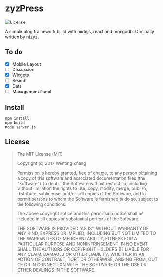 zyzPress
========

[![License](https://img.shields.io/github/license/mashape/apistatus.svg?maxAge=2592000)](LICENSE)

A simple blog framework build with nodejs, react and mongodb. Originally written by ntzyz.

## To do

 - [x] Mobile Layout
 - [ ] Discussion
 - [x] Widgets
 - [ ] Search
 - [x] Date
 - [ ] Management Panel

## Install

```
npm install
npm build
node server.js
```

## License

>The MIT License (MIT)
>
>Copyright (c) 2017 Wenting Zhang
>
>Permission is hereby granted, free of charge, to any person obtaining a copy
>of this software and associated documentation files (the "Software"), to deal
>in the Software without restriction, including without limitation the rights
>to use, copy, modify, merge, publish, distribute, sublicense, and/or sell
>copies of the Software, and to permit persons to whom the Software is
>furnished to do so, subject to the following conditions:
>
>The above copyright notice and this permission notice shall be included in
>all copies or substantial portions of the Software.
>
>THE SOFTWARE IS PROVIDED "AS IS", WITHOUT WARRANTY OF ANY KIND, EXPRESS OR
>IMPLIED, INCLUDING BUT NOT LIMITED TO THE WARRANTIES OF MERCHANTABILITY,
>FITNESS FOR A PARTICULAR PURPOSE AND NONINFRINGEMENT. IN NO EVENT SHALL THE
>AUTHORS OR COPYRIGHT HOLDERS BE LIABLE FOR ANY CLAIM, DAMAGES OR OTHER
>LIABILITY, WHETHER IN AN ACTION OF CONTRACT, TORT OR OTHERWISE, ARISING FROM,
>OUT OF OR IN CONNECTION WITH THE SOFTWARE OR THE USE OR OTHER DEALINGS IN
>THE SOFTWARE.
